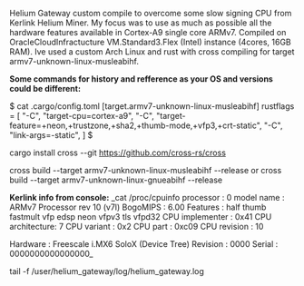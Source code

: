 Helium Gateway custom compile to overcome some slow signing CPU from Kerlink Helium Miner. My focus was to use as much as possible all the hardware features available in Cortex-A9 single core ARMv7.
Compiled on OracleCloudInfractucture VM.Standard3.Flex (Intel) instance (4cores, 16GB RAM). Ive used a custom Arch Linux and rust with cross compiling for target armv7-unknown-linux-musleabihf.

**Some commands for history and refference as your OS and versions could be different:**

$ cat .cargo/config.toml 
[target.armv7-unknown-linux-musleabihf]
rustflags = [
  "-C", "target-cpu=cortex-a9",
  "-C", "target-feature=+neon,+trustzone,+sha2,+thumb-mode,+vfp3,+crt-static",
  "-C", "link-args=-static",
]
$

cargo install cross --git https://github.com/cross-rs/cross

cross build --target armv7-unknown-linux-musleabihf --release
or
cross build --target armv7-unknown-linux-gnueabihf --release

**Kerlink info from console:**
_cat /proc/cpuinfo 
processor	: 0
model name	: ARMv7 Processor rev 10 (v7l)
BogoMIPS	: 6.00
Features	: half thumb fastmult vfp edsp neon vfpv3 tls vfpd32 
CPU implementer	: 0x41
CPU architecture: 7
CPU variant	: 0x2
CPU part	: 0xc09
CPU revision	: 10

Hardware	: Freescale i.MX6 SoloX (Device Tree)
Revision	: 0000
Serial		: 0000000000000000_

tail -f /user/helium_gateway/log/helium_gateway.log
